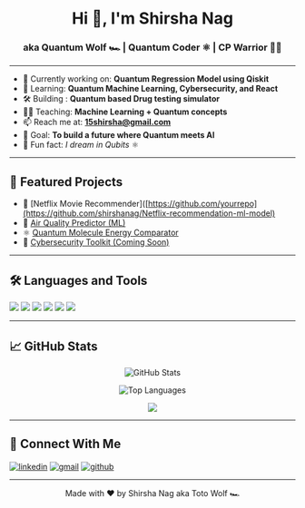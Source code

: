 

<h1 align="center">Hi 👋, I'm Shirsha Nag</h1>
<h3 align="center">aka Quantum Wolf 🏎️ | Quantum Coder ⚛️ | CP Warrior 👨‍💻</h3>



---

- 🔭 Currently working on: **Quantum Regression Model using Qiskit**
- 🧠 Learning: **Quantum Machine Learning, Cybersecurity, and React**
- 🛠️ Building : **Quantum based Drug testing simulator**
- 👨‍🏫 Teaching: **Machine Learning + Quantum concepts**
- 📫 Reach me at: **15shirsha@gmail.com**
- 🎯 Goal: **To build a future where Quantum meets AI**
- 🧪 Fun fact: *I dream in Qubits* ⚛️

---

## 🚀 Featured Projects

- 🎥 [Netflix Movie Recommender]([https://github.com/yourrepo](https://github.com/shirshanag/Netflix-recommendation-ml-model)
- 🌱 [Air Quality Predictor (ML)](https://github.com/yourrepo)
- ⚛️ [Quantum Molecule Energy Comparator](https://github.com/yourrepo)
- 🔐 [Cybersecurity Toolkit (Coming Soon)](https://github.com/yourrepo)

---

## 🛠️ Languages and Tools

<p align="left">
  <img src="https://img.shields.io/badge/-Python-3776AB?style=flat&logo=python&logoColor=white"/>
  <img src="https://img.shields.io/badge/-Qiskit-000000?style=flat&logo=IBM&logoColor=white"/>
  <img src="https://img.shields.io/badge/-React-20232A?style=flat&logo=react"/>
  <img src="https://img.shields.io/badge/-MongoDB-47A248?style=flat&logo=mongodb&logoColor=white"/>
  <img src="https://img.shields.io/badge/-C%2B%2B-00599C?style=flat&logo=c%2B%2B&logoColor=white"/>
  <img src="https://img.shields.io/badge/-Git-000000?style=flat&logo=git"/>
</p>

---

## 📈 GitHub Stats

<p align="center">
  <img src="https://github-readme-stats.vercel.app/api?username=shirsanag&show_icons=true&theme=radical" alt="GitHub Stats" />
</p>

<p align="center">
  <img src="https://github-readme-stats.vercel.app/api/top-langs/?username=shirsanag&layout=compact&theme=radical" alt="Top Languages" />
</p>

<p align="center">
  <img src="https://streak-stats.demolab.com?user=shirsanag&theme=radical&date_format=M%20j%5B%2C%20Y%5D" />
</p>

---

## 🔗 Connect With Me

<p align="left">
  <a href="https://www.linkedin.com/in/shirsha-nag-b4aa87219/" target="blank"><img align="center" src="https://img.shields.io/badge/-LinkedIn-blue?style=flat-square&logo=linkedin" alt="linkedin" /></a>
  <a href="15shirsha@gmail.com"><img align="center" src="https://img.shields.io/badge/-Gmail-red?style=flat-square&logo=gmail&logoColor=white" alt="gmail" /></a>
  <a href="https://github.com/shirshanag" target="blank"><img align="center" src="https://img.shields.io/badge/-GitHub-000?style=flat-square&logo=github" alt="github" /></a>
</p>

---

<p align="center">Made with ❤️ by Shirsha Nag aka Toto Wolf 🏎️</p>

